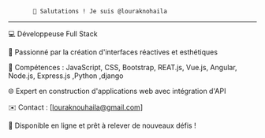 
           👋 Salutations ! Je suis @louraknohaila
 ----------------------------------------------------------------

  
💻 Développeuse Full Stack 

🎨 Passionné par la création d'interfaces réactives et esthétiques

🚀 Compétences : JavaScript, CSS, Bootstrap, REAT.js, Vue.js, Angular, Node.js, Express.js ,Python ,django

🌐 Expert en construction d'applications web avec intégration d'API

✉️ Contact : [louraknouhaila@gmail.com]

🌟 Disponible en ligne et prêt à relever de nouveaux défis !
